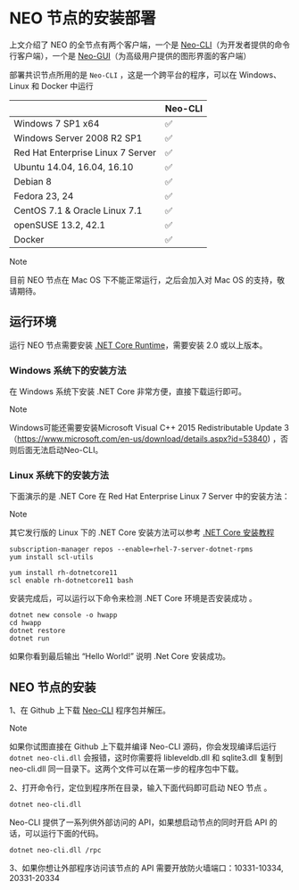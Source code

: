 # NEO 节点的安装部署

上文介绍了 NEO 的全节点有两个客户端，一个是 [Neo-CLI](https://github.com/neo-project/neo-cli/releases)（为开发者提供的命令行客户端），一个是 [Neo-GUI](https://github.com/neo-project/neo-gui/releases)（为高级用户提供的图形界面的客户端）

部署共识节点所用的是 `Neo-CLI` ，这是一个跨平台的程序，可以在 Windows、Linux 和 Docker 中运行

|                                   | Neo-CLI |
| --------------------------------- | ----------------- |
| Windows 7 SP1 x64                 | ✅                 |
| Windows Server 2008 R2 SP1        | ✅                 |
| Red Hat Enterprise Linux 7 Server | ✅                 |
| Ubuntu 14.04, 16.04, 16.10        | ✅                 |
| Debian 8                          | ✅                 |
| Fedora 23, 24                     | ✅                 |
| CentOS 7.1 & Oracle Linux 7.1     | ✅                 |
| openSUSE 13.2, 42.1               | ✅                 |
| Docker                            | ✅                 |

> [!Note]
> 目前 NEO 节点在 Mac OS 下不能正常运行，之后会加入对 Mac OS 的支持，敬请期待。

## 运行环境

运行 NEO 节点需要安装 [.NET Core Runtime](https://www.microsoft.com/net/download/core#/runtime)，需要安装 2.0 或以上版本。

### Windows 系统下的安装方法

在 Windows 系统下安装  .NET Core 非常方便，直接下载运行即可。
> [!Note]
> Windows可能还需要安装Microsoft Visual C++ 2015 Redistributable Update 3（https://www.microsoft.com/en-us/download/details.aspx?id=53840) ，否则后面无法启动Neo-CLI。

### Linux 系统下的安装方法

下面演示的是 .NET Core 在 Red Hat Enterprise Linux 7 Server 中的安装方法：

> [!Note]
> 其它发行版的 Linux 下的 .NET Core 安装方法可以参考 [.NET Core 安装教程](https://www.microsoft.com/net/core#linuxredhat)


```
subscription-manager repos --enable=rhel-7-server-dotnet-rpms
yum install scl-utils
```

```
yum install rh-dotnetcore11
scl enable rh-dotnetcore11 bash
```

安装完成后，可以运行以下命令来检测 .NET Core 环境是否安装成功 。

```
dotnet new console -o hwapp
cd hwapp
dotnet restore
dotnet run
```

如果你看到最后输出 “Hello World!” 说明 .Net Core 安装成功。


## NEO 节点的安装

1、在 Github 上下载 [Neo-CLI](https://github.com/neo-project/neo-cli/releases) 程序包并解压。

> [!Note]
> 如果你试图直接在 Github 上下载并编译 Neo-CLI 源码，你会发现编译后运行 `dotnet neo-cli.dll` 会报错，这时你需要将 libleveldb.dll 和  sqlite3.dll 复制到 neo-cli.dll 同一目录下。这两个文件可以在第一步的程序包中下载。

2、打开命令行，定位到程序所在目录，输入下面代码即可启动 NEO 节点 。

``` 
dotnet neo-cli.dll
```

Neo-CLI 提供了一系列供外部访问的 API，如果想启动节点的同时开启 API 的话，可以运行下面的代码。
```
dotnet neo-cli.dll /rpc
```
3、如果你想让外部程序访问该节点的 API 需要开放防火墙端口：10331-10334, 20331-20334 
